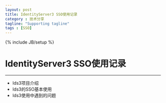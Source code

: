 ```yaml
---
layout: post
title: IdentityServer3 SSO使用记录
category : 技术分享
tagline: "Supporting tagline"
tags : [SSO]
---
```

{% include JB/setup %}

# IdentityServer3 SSO使用记录
---
* Ids3项目介绍
* Ids3的SSO基本使用
* Ids3使用中遇到的问题
